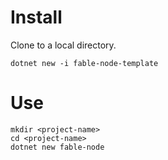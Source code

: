 # Install

Clone to a local directory.

```
dotnet new -i fable-node-template
```

# Use

```
mkdir <project-name>
cd <project-name>
dotnet new fable-node
```